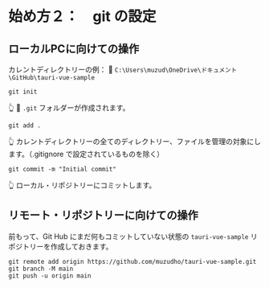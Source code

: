 # 始め方２：　git の設定

## ローカルPCに向けての操作

カレントディレクトリーの例： 📁 `C:\Users\muzud\OneDrive\ドキュメント\GitHub\tauri-vue-sample`  

```shell
git init
```

👆 📁 `.git` フォルダーが作成されます。  

```shell
git add .
```

👆 カレントディレクトリーの全てのディレクトリー、ファイルを管理の対象にします。（.gitignore で設定されているものを除く）  

```shell
git commit -m "Initial commit"
```

👆 ローカル・リポジトリーにコミットします。  

## リモート・リポジトリーに向けての操作

前もって、Git Hub にまだ何もコミットしていない状態の `tauri-vue-sample` リポジトリーを作成しておきます。  

```shell
git remote add origin https://github.com/muzudho/tauri-vue-sample.git
git branch -M main
git push -u origin main
```
